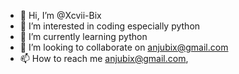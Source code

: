 - 👋 Hi, I’m @Xcvii-Bix
- 👀 I’m interested in coding especially python
- 🌱 I’m currently learning python
- 💞️ I’m looking to collaborate on anjubix@gmail.com
- 📫 How to reach me anjubix@gmail.com, 

<!---
Xcvii-Bix/Xcvii-Bix is a ✨ special ✨ repository because its `README.md` (this file) appears on your GitHub profile.
You can click the Preview link to take a look at your changes.
--->
